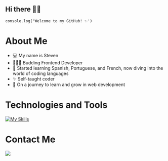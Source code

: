 ## Hi there 👋🏻

```
console.log('Welcome to my GitHub! ✨')
```

# About Me
- 💻 My name is Steven
- 👨🏼‍💻 Budding Frontend Developer
- 💬 Started learning Spanish, Portuguese, and French, now diving into the world of coding languages
- ✨ Self-taught coder
- 🎉 On a journey to learn and grow in web development

# Technologies and Tools
[![My Skills](https://skillicons.dev/icons?i=js,html,css,jquery,figma)](https://skillicons.dev)

# Contact Me
<a href="https://www.linkedin.com/in/steven-jackson-62b795193/" target="_blank"><img src="https://img.shields.io/badge/LinkedIn-0077B5?style=for-the-badge&logo=linkedin&logoColor=white"></a>
